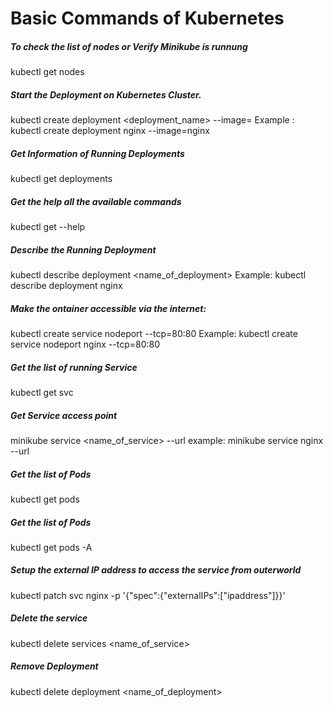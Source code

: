 

# Basic Commands of Kubernetes

##### To check the list of nodes or Verify Minikube is runnung
kubectl get nodes 

##### Start the Deployment on Kubernetes Cluster.
kubectl create deployment <deployment_name> --image=<imagename>
Example : kubectl create deployment nginx --image=nginx

##### Get Information of Running Deployments
kubectl get deployments

##### Get the help all the available commands
kubectl get --help  

##### Describe the Running Deployment
kubectl describe deployment <name_of_deployment>
Example: kubectl describe deployment nginx

##### Make the  ontainer accessible via the internet:
kubectl create service nodeport <deplymentname> --tcp=80:80
Example: kubectl create service nodeport nginx --tcp=80:80

##### Get the list of running Service 
kubectl get svc

##### Get Service access point 
minikube service <name_of_service> --url
example: minikube service nginx --url

##### Get the list of Pods 
kubectl get pods 

##### Get the list of Pods 
kubectl get pods -A

##### Setup the external IP address to access the service from outerworld
kubectl patch svc nginx -p '{"spec":{"externalIPs":["ipaddress"]}}'

##### Delete the service 
kubectl delete services <name_of_service>

##### Remove Deployment 
kubectl delete deployment <name_of_deployment>

